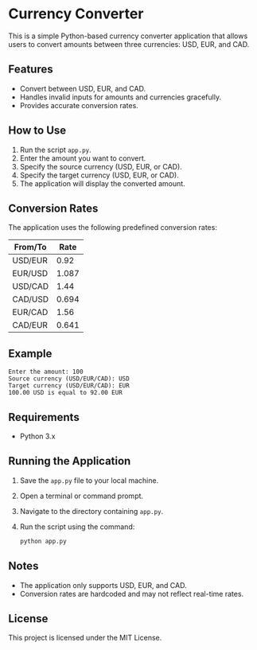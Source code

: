 # Currency Converter

This is a simple Python-based currency converter application that allows users to convert amounts between three currencies: USD, EUR, and CAD.

## Features

- Convert between USD, EUR, and CAD.
- Handles invalid inputs for amounts and currencies gracefully.
- Provides accurate conversion rates.

## How to Use

1. Run the script `app.py`.
2. Enter the amount you want to convert.
3. Specify the source currency (USD, EUR, or CAD).
4. Specify the target currency (USD, EUR, or CAD).
5. The application will display the converted amount.

## Conversion Rates

The application uses the following predefined conversion rates:

| From/To | Rate  |
| ------- | ----- |
| USD/EUR | 0.92  |
| EUR/USD | 1.087 |
| USD/CAD | 1.44  |
| CAD/USD | 0.694 |
| EUR/CAD | 1.56  |
| CAD/EUR | 0.641 |

## Example

```plaintext
Enter the amount: 100
Source currency (USD/EUR/CAD): USD
Target currency (USD/EUR/CAD): EUR
100.00 USD is equal to 92.00 EUR
```

## Requirements

- Python 3.x

## Running the Application

1. Save the `app.py` file to your local machine.
2. Open a terminal or command prompt.
3. Navigate to the directory containing `app.py`.
4. Run the script using the command:

   ```bash
   python app.py
   ```

## Notes

- The application only supports USD, EUR, and CAD.
- Conversion rates are hardcoded and may not reflect real-time rates.

## License

This project is licensed under the MIT License.
